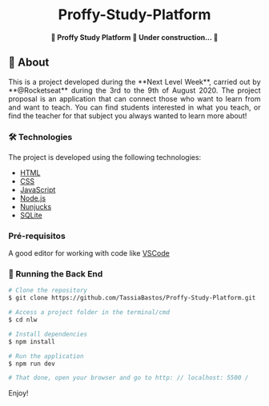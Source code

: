 <h1 align="center">Proffy-Study-Platform</h1>
<h4 align="center"> 
	🚧  Proffy Study Platform 🚀 Under construction...  🚧
</h4>


<h2>📄 About</h2>
<p align="justify">This is a project developed during the **Next Level Week**, carried out by **@Rocketseat** during the 3rd to the 9th of August 2020. The project proposal is an application that can connect those who want to learn from and want to teach. You can find students interested in what you teach, or find the teacher for that subject you always wanted to learn more about!</p>


### 🛠 Technologies

The project is developed using the following technologies:

- [HTML](https://developer.mozilla.org/en-US)
- [CSS](https://devdocs.io/css/)
- [JavaScript](https://devdocs.io/javascript/)
- [Node.js](https://nodejs.org/en/)
- [Nunjucks](https://mozilla.github.io/nunjucks/)
- [SQLite](https://sqlitebrowser.org/)

### Pré-requisitos
A good editor for working with code like [VSCode](https://code.visualstudio.com/)

### 🎲 Running the Back End

```bash
# Clone the repository
$ git clone https://github.com/TassiaBastos/Proffy-Study-Platform.git

# Access a project folder in the terminal/cmd
$ cd nlw

# Install dependencies
$ npm install

# Run the application
$ npm run dev

# That done, open your browser and go to http: // localhost: 5500 /
```

Enjoy!
